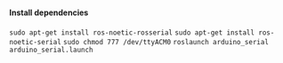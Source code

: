 #### Install dependencies
 `sudo apt-get install ros-noetic-rosserial`
 `sudo apt-get install ros-noetic-serial`
 `sudo chmod 777 /dev/ttyACM0`
 `roslaunch arduino_serial arduino_serial.launch`
